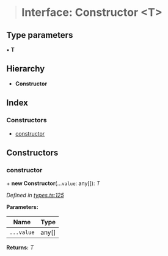 > # Interface: Constructor <**T**>

## Type parameters

▪ **T**

## Hierarchy

* **Constructor**

## Index

### Constructors

* [constructor](_types_.constructor.md#constructor)

## Constructors

###  constructor

\+ **new Constructor**(...`value`: any[]): *T*

*Defined in [types.ts:125](https://github.com/polkadot-js/api/blob/a47b2ec/packages/types/src/types.ts#L125)*

**Parameters:**

Name | Type |
------ | ------ |
`...value` | any[] |

**Returns:** *T*